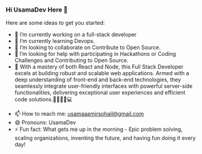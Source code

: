 ### Hi UsamaDev Here 👋

Here are some ideas to get you started:

- 🔭 I’m currently working on a full-stack developer
- 🌱 I’m currently learning Devops.
- 👯 I’m looking to collaborate on Contribute to Open Source.
- 🤔 I’m looking for help with participating in Hackathons or Coding Challenges and Contributing to Open Source.
- 💬 With a mastery of both React and Node, this Full Stack Developer excels at building robust and scalable web applications. Armed with a deep understanding of front-end and back-end technologies, they seamlessly integrate user-friendly interfaces with powerful server-side functionalities, delivering exceptional user experiences and efficient code solutions.👨🏻‍💻✅💻
<!--
**usama7365/usama7365** is a ✨ _special_ ✨ repository because its `README.md` (this file) appears on your GitHub profile.

Here are some ideas to get you started:

- 🔭 I’m currently working on Full-stack development.
- 🌱 I’m currently learning Devops.
- 👯 I’m looking to collaborate on Contribute to Open Source.
- 🤔 I’m looking for help with participating in Hackathons or Coding Challenges and Contributing to Open Source.
- 💬 With a mastery of both React and Node, this Full Stack Developer excels at building robust and scalable web applications. Armed with a deep understanding of front-end and back-end technologies, they seamlessly integrate user-friendly interfaces with powerful server-side functionalities, delivering exceptional user experiences and efficient code solutions.👨🏻‍💻✅💻

-->
- 📫 How to reach me: usamaaamirsohail@gmail.com
- 😄 Pronouns: UsamaDev
- ⚡ Fun fact: What gets me up in the morning - Epic problem solving, scaling organizations, inventing the future, and having fun doing it every day!


